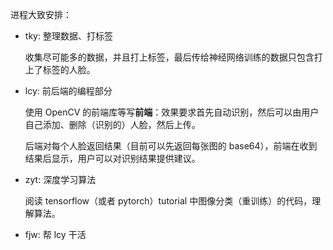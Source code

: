 进程大致安排：

- tky: 整理数据、打标签

  收集尽可能多的数据，并且打上标签，最后传给神经网络训练的数据只包含打上了标签的人脸。
- lcy: 前后端的编程部分

  使用 OpenCV 的前端库等写**前端**：效果要求首先自动识别，然后可以由用户自己添加、删除（识别的）人脸，然后上传。
  
  后端对每个人脸返回结果（目前可以先返回每张图的 base64），前端在收到结果后显示，用户可以对识别结果提供建议。
- zyt: 深度学习算法

  阅读 tensorflow（或者 pytorch）tutorial 中图像分类（重训练）的代码，理解算法。
- fjw: 帮 lcy 干活
